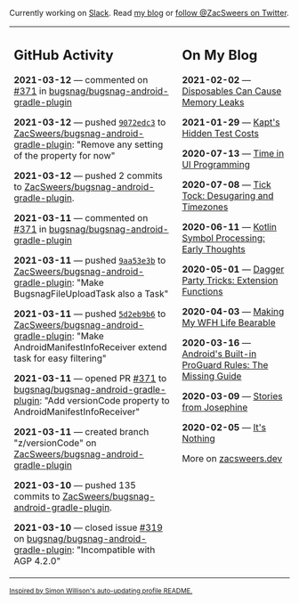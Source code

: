 Currently working on [Slack](https://slack.com/). Read [my blog](https://zacsweers.dev/) or [follow @ZacSweers on Twitter](https://twitter.com/ZacSweers).

<table><tr><td valign="top" width="60%">

## GitHub Activity
<!-- githubActivity starts -->
**2021-03-12** — commented on [#371](https://github.com/bugsnag/bugsnag-android-gradle-plugin/pull/371#issuecomment-797762769) in [bugsnag/bugsnag-android-gradle-plugin](https://api.github.com/repos/bugsnag/bugsnag-android-gradle-plugin)

**2021-03-12** — pushed [`9072edc3`](https://github.com/ZacSweers/bugsnag-android-gradle-plugin/commit/9072edc35bcdb1be57d27264c13bb522614a7363) to [ZacSweers/bugsnag-android-gradle-plugin](https://api.github.com/repos/ZacSweers/bugsnag-android-gradle-plugin): "Remove any setting of the property for now"

**2021-03-12** — pushed 2 commits to [ZacSweers/bugsnag-android-gradle-plugin](https://api.github.com/repos/ZacSweers/bugsnag-android-gradle-plugin).

**2021-03-11** — commented on [#371](https://github.com/bugsnag/bugsnag-android-gradle-plugin/pull/371#issuecomment-797179208) in [bugsnag/bugsnag-android-gradle-plugin](https://api.github.com/repos/bugsnag/bugsnag-android-gradle-plugin)

**2021-03-11** — pushed [`9aa53e3b`](https://github.com/ZacSweers/bugsnag-android-gradle-plugin/commit/9aa53e3b29028e107014acd6a9d8d371973be9eb) to [ZacSweers/bugsnag-android-gradle-plugin](https://api.github.com/repos/ZacSweers/bugsnag-android-gradle-plugin): "Make BugsnagFileUploadTask also a Task"

**2021-03-11** — pushed [`5d2eb9b6`](https://github.com/ZacSweers/bugsnag-android-gradle-plugin/commit/5d2eb9b6971117009a5ae8ee8eb74c113d2de95c) to [ZacSweers/bugsnag-android-gradle-plugin](https://api.github.com/repos/ZacSweers/bugsnag-android-gradle-plugin): "Make AndroidManifestInfoReceiver extend task for easy filtering"

**2021-03-11** — opened PR [#371](https://api.github.com/repos/bugsnag/bugsnag-android-gradle-plugin/pulls/371) to [bugsnag/bugsnag-android-gradle-plugin](https://api.github.com/repos/bugsnag/bugsnag-android-gradle-plugin): "Add versionCode property to AndroidManifestInfoReceiver"

**2021-03-11** — created branch "z/versionCode" on [ZacSweers/bugsnag-android-gradle-plugin](https://api.github.com/repos/ZacSweers/bugsnag-android-gradle-plugin)

**2021-03-10** — pushed 135 commits to [ZacSweers/bugsnag-android-gradle-plugin](https://api.github.com/repos/ZacSweers/bugsnag-android-gradle-plugin).

**2021-03-10** — closed issue [#319](https://api.github.com/repos/bugsnag/bugsnag-android-gradle-plugin/issues/319) on [bugsnag/bugsnag-android-gradle-plugin](https://api.github.com/repos/bugsnag/bugsnag-android-gradle-plugin): "Incompatible with AGP 4.2.0"
<!-- githubActivity ends -->
</td><td valign="top" width="40%">

## On My Blog
<!-- blog starts -->
**2021-02-02** — [Disposables Can Cause Memory Leaks](https://www.zacsweers.dev/disposables-can-cause-memory-leaks/)

**2021-01-29** — [Kapt's Hidden Test Costs](https://www.zacsweers.dev/kapts-hidden-test-costs/)

**2020-07-13** — [Time in UI Programming](https://www.zacsweers.dev/time-in-ui/)

**2020-07-08** — [Tick Tock: Desugaring and Timezones](https://www.zacsweers.dev/ticktock-desugaring-timezones/)

**2020-06-11** — [Kotlin Symbol Processing: Early Thoughts](https://www.zacsweers.dev/kotlin-symbol-processor-early-thoughts/)

**2020-05-01** — [Dagger Party Tricks: Extension Functions](https://www.zacsweers.dev/dagger-party-tricks-extension-functions/)

**2020-04-03** — [Making My WFH Life Bearable](https://www.zacsweers.dev/making-wfh-life-bearable/)

**2020-03-16** — [Android's Built-in ProGuard Rules: The Missing Guide](https://www.zacsweers.dev/android-proguard-rules/)

**2020-03-09** — [Stories from Josephine](https://www.zacsweers.dev/stories-from-josephine/)

**2020-02-05** — [It's Nothing](https://www.zacsweers.dev/its-nothing/)
<!-- blog ends -->
More on [zacsweers.dev](https://zacsweers.dev/)
</td></tr></table>

<sub><a href="https://simonwillison.net/2020/Jul/10/self-updating-profile-readme/">Inspired by Simon Willison's auto-updating profile README.</a></sub>